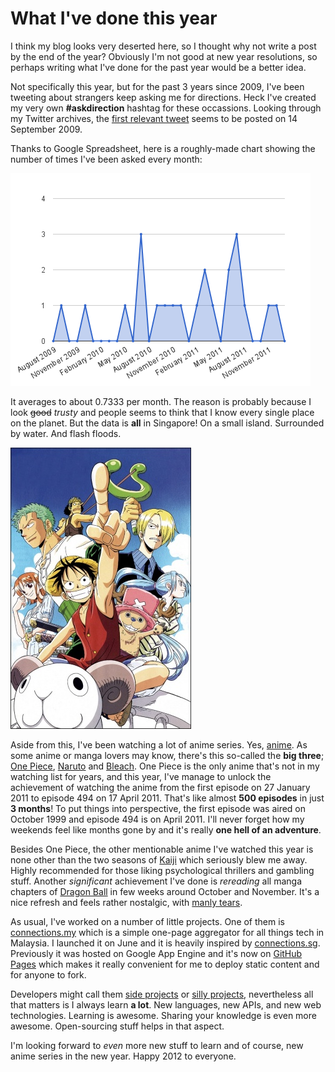 What I've done this year
===

I think my blog looks very deserted here, so I thought why not write a post by the end of the year? Obviously I'm not good at new year resolutions, so perhaps writing what I've done for the past year would be a better idea.

Not specifically this year, but for the past 3 years since 2009, I've been tweeting about strangers keep asking me for directions. Heck I've created my very own **#askdirection** hashtag for these occassions. Looking through my Twitter archives, the [first relevant tweet](https://twitter.com/cheeaun/statuses/3967617758) seems to be posted on 14 September 2009.

Thanks to Google Spreadsheet, here is a roughly-made chart showing the number of times I've been asked every month:

![Area chart showing the number of times I've been asked for directions every month](/blog/images/figures/chart/askdirection-monthly-area-chart.png)

It averages to about 0.7333 per month. The reason is probably because I look <del>good</del> *trusty* and people seems to think that I know every single place on the planet. But the data is **all** in Singapore! On a small island. Surrounded by water. And flash floods.

[![One Piece anime cover image](/blog/images/artwork/entertainment/one-piece-anime-cover.jpg)](http://myanimelist.net/anime/21/One_Piece)

Aside from this, I've been watching a lot of anime series. Yes, [anime](http://en.wikipedia.org/wiki/Anime). As some anime or manga lovers may know, there's this so-called the **big three**; [One Piece](http://en.wikipedia.org/wiki/One_piece), [Naruto](http://en.wikipedia.org/wiki/Naruto) and [Bleach](http://en.wikipedia.org/wiki/Bleach). One Piece is the only anime that's not in my watching list for years, and this year, I've manage to unlock the achievement of watching the anime from the first episode on 27 January 2011 to episode 494 on 17 April 2011. That's like almost **500 episodes** in just **3 months**! To put things into perspective, the first episode was aired on October 1999 and episode 494 is on April 2011. I'll never forget how my weekends feel like months gone by and it's really **one hell of an adventure**.

Besides One Piece, the other mentionable anime I've watched this year is none other than the two seasons of [Kaiji](http://en.wikipedia.org/wiki/Kaiji_%28manga%29) which seriously blew me away. Highly recommended for those liking psychological thrillers and gambling stuff. Another *significant* achievement I've done is *rereading* all manga chapters of [Dragon Ball](http://en.wikipedia.org/wiki/Dragon_ball) in few weeks around October and November. It's a nice refresh and feels rather nostalgic, with [manly tears](http://9gag.com/gag/1364498).

As usual, I've worked on a number of little projects. One of them is [connections.my](http://connections.my/) which is a simple one-page aggregator for all things tech in Malaysia. I launched it on June and it is heavily inspired by [connections.sg](http://connections.sg/). Previously it was hosted on Google App Engine and it's now on [GitHub Pages](http://pages.github.com/) which makes it really convenient for me to deploy static content and for anyone to fork.

Developers might call them [side projects](http://rawsyntax.com/blog/importance-of-side-projects/) or [silly projects](http://engineering.slideshare.net/2011/08/the-importance-of-silly-projects/), nevertheless all that matters is I always learn **a lot**. New languages, new APIs, and new web technologies. Learning is awesome. Sharing your knowledge is even more awesome. Open-sourcing stuff helps in that aspect.

I'm looking forward to *even* more new stuff to learn and of course, new anime series in the new year. Happy 2012 to everyone.